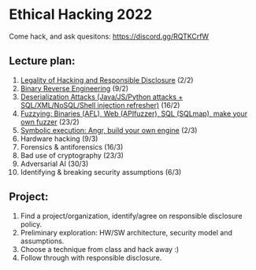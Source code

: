 # Ethical Hacking 2022

Come hack, and ask quesitons: https://discord.gg/RQTKCrfW

## Lecture plan:
1. [Legality of Hacking and Responsible Disclosure](1-responsible-disclosure.ipynb) (2/2)
2. [Binary Reverse Engineering](2-reverse-engineering.ipynb) (9/2)
3. [Deserialization Attacks (Java/JS/Python attacks + SQL/XML/NoSQL/Shell injection refresher)](3-deserialization-attacks.ipynb) (16/2)
4. [Fuzzying: Binaries (AFL), Web (APIfuzzer), SQL (SQLmap), make your own fuzzer](4-fuzzying.ipynb) (23/2)
5. [Symbolic execution: Angr, build your own engine](5-symbolic-execution.ipynb) (2/3)
6. Hardware hacking (9/3)
7. Forensics & antiforensics (16/3)
8. Bad use of cryptography (23/3)
9. Adversarial AI (30/3)
10. Identifying & breaking security assumptions (6/3)

## Project:
1. Find a project/organization, identify/agree on responsible disclosure policy.
2. Preliminary exploration: HW/SW architecture, security model and assumptions.
3. Choose a technique from class and hack away :)
4. Follow through with responsible disclosure.

